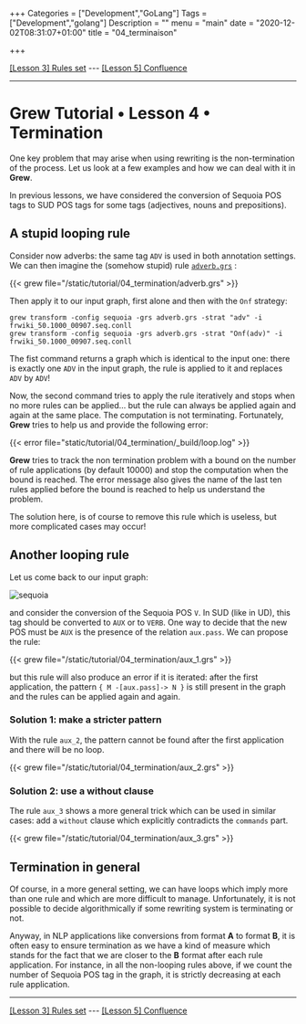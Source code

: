 +++
Categories = ["Development","GoLang"]
Tags = ["Development","golang"]
Description = ""
menu = "main"
date = "2020-12-02T08:31:07+01:00"
title = "04_terminaison"

+++

[[Lesson 3] Rules set](../03_rules_set) --- [[Lesson 5] Confluence](../05_confluence)

---

# Grew Tutorial • Lesson 4 • Termination

One key problem that may arise when using rewriting is the non-termination of the process.
Let us look at a few examples and how we can deal with it in **Grew**.

In previous lessons, we have considered the conversion of Sequoia POS tags to SUD POS tags for some tags (adjectives, nouns and prepositions).

## A stupid looping rule

Consider now adverbs: the same tag `ADV` is used in both annotation settings.
We can then imagine the (somehow stupid) rule [`adverb.grs`](/tutorial/04_termination/adverb.grs) :

{{< grew file="/static/tutorial/04_termination/adverb.grs" >}}

Then apply it to our input graph, first alone and then with the `Onf` strategy:
```
grew transform -config sequoia -grs adverb.grs -strat "adv" -i frwiki_50.1000_00907.seq.conll
grew transform -config sequoia -grs adverb.grs -strat "Onf(adv)" -i frwiki_50.1000_00907.seq.conll
```

The fist command returns a graph which is identical to the input one: there is exactly one `ADV` in the input graph, the rule is applied to it and replaces `ADV` by `ADV`!

Now, the second command tries to apply the rule iteratively and stops when no more rules can be applied… but the rule can always be applied again and again at the same place. The computation is not terminating.
Fortunately, **Grew** tries to help us and provide the following error:

{{< error file="static/tutorial/04_termination/_build/loop.log" >}}

**Grew** tries to track the non termination problem with a bound on the number of rule applications (by default 10000) and stop the computation when the bound is reached. The error message also gives the name of the last ten rules applied before the bound is reached to help us understand the problem.

The solution here, is of course to remove this rule which is useless, but more complicated cases may occur!

## Another looping rule

Let us come back to our input graph:

![sequoia](/tutorial/02_first_rule/_build/frwiki_50.1000_00907.seq.svg)

and consider the conversion of the Sequoia POS `V`.
In SUD (like in UD), this tag should be converted to `AUX` or to `VERB`.
One way to decide that the new POS must be `AUX` is the presence of the relation `aux.pass`.
We can propose the rule:

{{< grew file="/static/tutorial/04_termination/aux_1.grs" >}}

but this rule will also produce an error if it is iterated: after the first application, the pattern `{ M -[aux.pass]-> N }` is still present in the graph and the rules can be applied again and again.

### Solution 1: make a stricter pattern

With the rule `aux_2`, the pattern cannot be found after the first application and there will be no loop.

{{< grew file="/static/tutorial/04_termination/aux_2.grs" >}}


### Solution 2: use a without clause

The rule `aux_3` shows a more general trick which can be used in similar cases: add a `without` clause which explicitly contradicts the `commands` part.

{{< grew file="/static/tutorial/04_termination/aux_3.grs" >}}

## Termination in general

Of course, in a more general setting, we can have loops which imply more than one rule and which are more difficult to manage.
Unfortunately, it is not possible to decide algorithmically if some rewriting system is terminating or not.

Anyway, in NLP applications like conversions from format **A** to format **B**, it is often easy to ensure termination as we have a kind of measure which stands for the fact that we are closer to the **B** format after each rule application.
For instance, in all the non-looping rules above, if we count the number of Sequoia POS tag in the graph, it is strictly decreasing at each rule application.

---

 [[Lesson 3] Rules set](../03_rules_set) --- [[Lesson 5] Confluence](../05_confluence)
